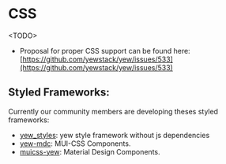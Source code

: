 # CSS

&lt;TODO&gt;

- Proposal for proper CSS support can be found here: [https://github.com/yewstack/yew/issues/533](https://github.com/yewstack/yew/issues/533)

## Styled Frameworks:

Currently our community members are developing theses styled frameworks:

* [yew_styles](https://github.com/spielrs/yew_styles): yew style framework without js dependencies
* [yew-mdc](https://github.com/Follpvosten/yew-mdc): MUI-CSS Components.
* [muicss-yew](https://github.com/AlephAlpha/muicss-yew): Material Design Components.
